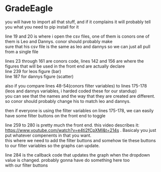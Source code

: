 # GradeEagle


you will have to import all that stuff, and if it complains it will probably tell you what you need to pip install for it
</br>

line 19 and 20 is where i open the csv files, one of them is conors one of them is Leo and Dannys. conor should probably make </br>
sure that his csv file is the same as leo and dannys so we can just all pull from a single file </br>

lines 23 through 161 are conors code, lines 142 and 156 are where the figures that will be used in the front end are actually declare </br>
line 239 for leos figure (bar) </br>
line 187 for dannys figure (scatter) </br>

also if you compare lines 48-54(conors filter variables) to lines 175-178 (leos and dannys variables, i harded coded these for our standup) </br>
you can see that the names and the way that they are created are different. so conor should probably change his to match leo and dannys. </br>

then if everyone is using the filter variables on lines 175-178, we can easily have some filter buttons on the front end to toggle </br>

line 259 to 280 is pretty much the front end. this video describes it: https://www.youtube.com/watch?v=e4ti2fCpXMI&t=214s . Basicaly you just put whatever compenents in that you want. </br>
this where we need to add the filter buttons and somehow tie these buttons to our filter variables so the graphs can update. </br>

line 284 is the callback code that updates the graph when the dropdown value is changed. probably gonna have do something here too</br>
with our filter buttons
